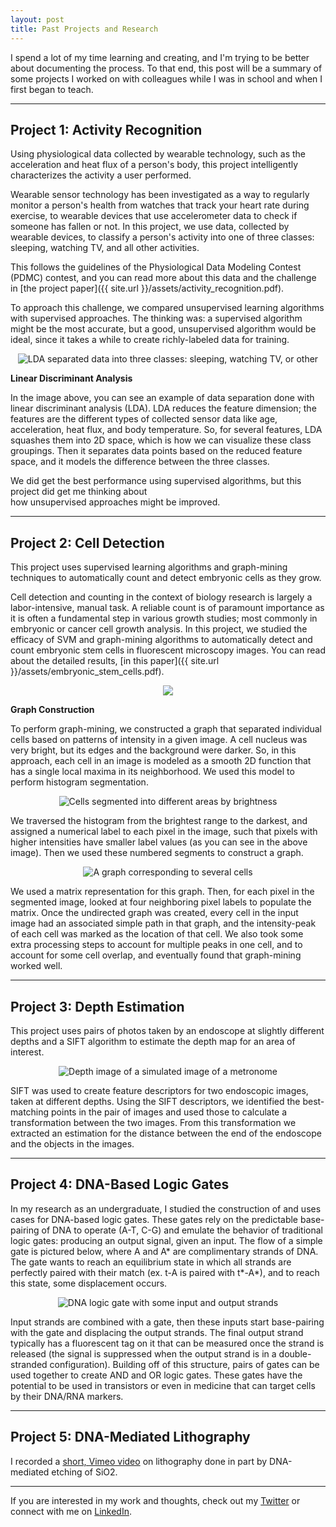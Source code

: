 ```yaml
---
layout: post
title: Past Projects and Research
---
```


I spend a lot of my time learning and creating, and I'm trying to be better about documenting the process.
To that end, this post will be a summary of some projects I worked on with colleagues while I was in school and 
when I first began to teach.
<!--more-->

---

## Project 1: Activity Recognition

Using physiological data collected by wearable technology, such as the acceleration and heat flux of a person's body, 
this project intelligently characterizes the activity a user performed.

Wearable sensor technology has been investigated as a way to regularly monitor a person's health from
watches that track your heart rate during exercise, to wearable devices that use accelerometer data to
check if someone has fallen or not. In this project, we use data, collected by wearable devices, to
classify a person's activity into one of three classes: sleeping, watching TV, and all other activities.

This follows the guidelines of the Physiological Data Modeling Contest (PDMC) contest, and you can
read more about this data and the challenge in [the project paper]({{ site.url }}/assets/activity_recognition.pdf).

To approach this challenge, we compared unsupervised learning algorithms with supervised approaches. 
The thinking was: a supervised algorithm might be the most accurate, but a good, unsupervised algorithm 
would be ideal, since it takes a while to create richly-labeled data for training.

<p align="center"> 
<img src="/assets/activity_rec.png" alt="LDA separated data into three classes: sleeping, watching TV, or other" >
</p>

**Linear Discriminant Analysis**

In the image above, you can see an example of data separation done with linear discriminant analysis (LDA).
LDA reduces the feature dimension; the features are the different types of collected sensor data 
like age, acceleration, heat flux, and body temperature. So, for several features, LDA squashes them into 2D space, 
which is how we can visualize these class groupings. Then it separates data points based on the reduced feature space, 
and it models the difference between the three classes.

We did get the best performance using supervised algorithms, but this project did get me thinking about  
how unsupervised approaches might be improved.

---

## Project 2: Cell Detection

This project uses supervised learning algorithms and graph-mining techniques to automatically count and detect embryonic cells as they grow.

Cell detection and counting in the context of biology research is largely a labor-intensive, manual task. A reliable count is of paramount importance as it is often a fundamental step in various growth studies; most commonly in embryonic or cancer cell growth analysis. In this project, we studied the efficacy of SVM and graph-mining algorithms to automatically detect and count embryonic stem cells in fluorescent microscopy images. You can read about the detailed results, [in this paper]({{ site.url }}/assets/embryonic_stem_cells.pdf).

<p align="center"> 
<img src="/assets/cell_detection_svm.png">
</p>

**Graph Construction**

To perform graph-mining, we constructed a graph that separated individual cells based on patterns of intensity in a given image. A cell nucleus was very bright, but its edges and the background were darker. So, in this approach, each cell in an image is modeled as a smooth 2D function that has a single local maxima in its neighborhood. We used this model to perform histogram segmentation.

<p align="center"> 
<img src="/assets/hist_segmentation.png" alt="Cells segmented into different areas by brightness" >
</p>

We traversed the histogram from the brightest range to the darkest, and assigned a numerical label to each pixel in the image, such that pixels with higher intensities have smaller label values (as you can see in the above image). Then we used these numbered segments to construct a graph.

<p align="center"> 
<img src="/assets/cell_graph.png" alt="A graph corresponding to several cells" >
</p>

We used a matrix representation for this graph. Then, for each pixel in the segmented image, looked at four neighboring pixel labels to populate the matrix. Once the undirected graph was created, every cell in the input image had an associated simple path in that graph, and the intensity-peak of each cell was marked as the location of that cell. 
We also took some extra processing steps to account for multiple peaks in one cell, and to account for some cell overlap, and eventually found that graph-mining worked well.

---

## Project 3: Depth Estimation

This project uses pairs of photos taken by an endoscope at slightly different depths and a SIFT algorithm to estimate the depth map for an area of interest.

<p align="center"> 
<img src="/assets/depth_map.png" alt="Depth image of a simulated image of a metronome" >
</p>

SIFT was used to create feature descriptors for two endoscopic images, taken at different depths. Using the SIFT descriptors, we identified the best-matching points in the pair of images and used those to calculate a transformation between the two images. From this transformation we extracted an estimation for the distance between the end of the endoscope and the objects in the images.

---

## Project 4: DNA-Based Logic Gates

In my research as an undergraduate, I studied the construction of and uses cases for DNA-based logic gates. These gates rely on the predictable base-pairing of DNA to operate (A-T, C-G) and emulate the behavior of traditional logic gates: producing an output signal, given an input. The flow of a simple gate is pictured below, where A and A* are complimentary strands of DNA. The gate wants to reach an equilibrium state in which all strands are perfectly paired with their match (ex. t-A is paired with t*-A*), and to reach this state, some displacement occurs.


<p align="center"> 
<img src="/assets/dna_gate3.png" alt="DNA logic gate with some input and output strands" >
</p>

Input strands are combined with a gate, then these inputs start base-pairing with the gate and displacing the output strands. The final output strand typically has a fluorescent tag on it that can be measured once the strand is released (the signal is suppressed when the output strand is in a double-stranded configuration). Building off of this structure, pairs of gates can be used together to create AND and OR logic gates. These gates have the potential to be used in transistors or even in medicine that can target cells by their DNA/RNA markers.

---

## Project 5: DNA-Mediated Lithography

I recorded a [short, Vimeo video](https://vimeo.com/112122612) on lithography done in part by DNA-mediated etching of SiO2.

---

If you are interested in my work and thoughts, check out my [Twitter](https://twitter.com/cezannecam) or connect with me on [LinkedIn](https://www.linkedin.com/in/cezanne-camacho-422823b2/).


